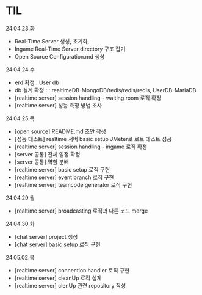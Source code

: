 # TIL
24.04.23.화
- Real-Time Server 생성, 초기화, 
- Ingame Real-Time Server directory 구조 잡기
- Open Source Configuration.md 생성

24.04.24.수
- erd 확정 : User db
- db 설계 확정 : : realtimeDB-MongoDB/redis/redis/redis, UserDB-MariaDB
- [realtime server] session handling - waiting room 로직 확정
- [realtime server] 성능 측정 방법 조사

24.04.25.목
- [open source] README.md 초안 작성
- [성능 테스트] realtime 서버 basic setup JMeter로 로트 테스트 성공
- [realtime server] session handling - ingame 로직 확정
- [server 공통] 전체 일정 확정
- [server 공통] 역할 분배
- [realtime server] basic setup 로직 구현
- [realtime server] event branch 로직 구현
- [realtime server] teamcode generator 로직 구현

24.04.29.월
- [realtime server] broadcasting 로직과 다른 코드 merge

24.04.30.화
- [chat server] project 생성
- [chat server] basic setup 로직 구현

24.05.02.목
- [realtime server] connection handler 로직 구현
- [realtime server] cleanUp 로직 설계
- [realtime server] clenUp 관련 repository 작성
